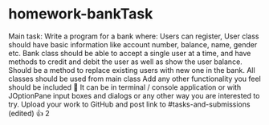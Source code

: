 # homework-bankTask
Main task: Write a program for a bank where:
Users can register,
User class should have basic information like account number, balance, name, gender etc.
Bank class should be able to accept a single user at a time, and have methods to credit and debit the user as well as show the user balance.
Should be a method to replace existing users with new one in the bank.
All classes should be used from main class
Add any other functionality you feel should be included :slightly_smiling_face:
It can be in terminal / console application or with JOptionPane input boxes and dialogs or any other way you are interested to try.
Upload your work to GitHub and post link to #tasks-and-submissions (edited) 
:+1:
2

